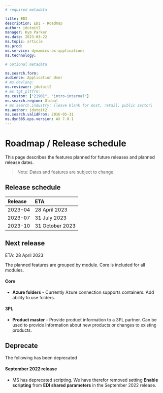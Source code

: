 ```yaml
---
# required metadata

title: EDI
description: EDI - Roadmap
author: jdutoit2
manager: Kym Parker
ms.date: 2023-03-22
ms.topic: article
ms.prod: 
ms.service: dynamics-ax-applications
ms.technology: 

# optional metadata

ms.search.form:  
audience: Application User
# ms.devlang: 
ms.reviewer: jdutoit2
# ms.tgt_pltfrm: 
ms.custom: ["21901", "intro-internal"]
ms.search.region: Global
# ms.search.industry: [leave blank for most, retail, public sector]
ms.author: jdutoit2
ms.search.validFrom: 2016-05-31
ms.dyn365.ops.version: AX 7.0.1
---
```


# 	Roadmap / Release schedule

This page describes the features planned for future releases and planned release dates.

> Note: Dates and features are subject to change.


## Release schedule

Release			| ETA
:--			|:--
2023-04			| 28 April 2023
2023-07			| 31 July 2023
2023-10     | 31 October 2023


## Next release
ETA: 28 April 2023

The planned features are grouped by module. Core is included for all modules.

#### Core
- **Azure folders** - Currently Azure connection supports containers. Add ability to use folders.

#### 3PL
- **Product master** - Provide product information to a 3PL partner. Can be used to provide information about new products or changes to existing products.



## Deprecate
The following has been deprecated

#### September 2022 release
- MS has deprecated scripting. We have therefor removed setting **Enable scripting** from **EDI shared parameters** in the September 2022 release.
